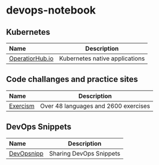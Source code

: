 # devops-notebook


## Kubernetes

Name | Description
:------|:------:
[OperatiorHub.io](https://www.operatorhub.io) | Kubernetes native applications


## Code challanges and practice sites

Name | Description
:------|:------:
[Exercism](https://exercism.io) | Over 48 languages and 2600 exercises

## DevOps Snippets

Name | Description
:------|:------:
[DevOpsnipp](https://www.devopsnipp.com/) | Sharing DevOps Snippets



